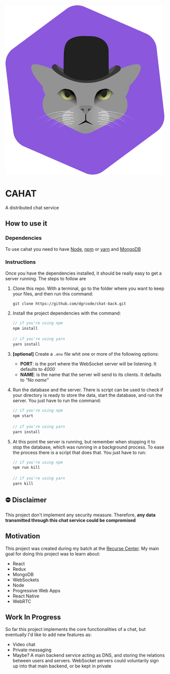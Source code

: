 ![Cahat logo](https://github.com/dgrcode/chat-back/blob/master/cathat.svg)

# CAHAT
A distributed chat service


## How to use it

### Dependencies

To use cahat you need to have [Node](https://nodejs.org/en/), [npm](https://www.npmjs.com/) or [yarn](https://yarnpkg.com/en/docs/install) and [MongoDB](https://www.mongodb.com/download-center#community)


### Instructions

Once you have the dependencies installed, it should be really easy to get a server running. The steps to follow are

1. Clone this repo. With a terminal, go to the folder where you want to keep your files, and then run this command:
    ```
    git clone https://github.com/dgrcode/chat-back.git
    ```

2. Install the project dependencies with the command:
    ```js
    // if you're using npm
    npm install

    // if you're using yarn
    yarn install
    ```
3. **[optional]** Create a `.env` file whit one or more of the following options:
    - **PORT**: is the port where the WebSocket server will be listening. It defaults to _4000_
    - **NAME**: is the name that the server will send to its clients. It defaults to _"No name"_

4. Run the database and the server. There is script can be used to check if your directory is ready to store the data, start the database, and run the server. You just have to run the command:
    ```js
    // if you're using npm
    npm start

    // if you're using yarn
    yarn install
    ```

5. At this point the server is running, but remember when stopping it to stop the database, which was running in a background process. To ease the process there is a script that does that. You just have to run:
    ```js
    // if you're using npm
    npm run kill

    // if you're using yarn
    yarn kill
    ```


## :no_entry: Disclaimer

This project don't implement any security measure. Therefore, **any data transmitted through this chat service could be compromised**


## Motivation

This project was created during my batch at the [Recurse Center](https://www.recurse.com). My main goal for doing this project was to learn about:
 - React
 - Redux
 - MongoDB
 - WebSockets
 - Node
 - Progressive Web Apps
 - React Native
 - WebRTC

## Work In Progress

So far this project implements the core functionalities of a chat, but eventually I'd like to add new features as:
 - Video chat
 - Private messaging
 - Maybe? A main backend service acting as DNS, and storing the relations between users and servers. WebSocket servers could voluntarily sign up into that main backend, or be kept in private
